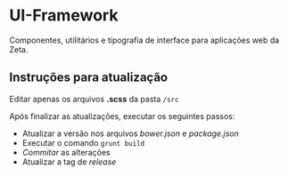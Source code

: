 # UI-Framework

Componentes, utilitários e tipografia de interface para aplicações web da Zeta.

## Instruções para atualização

Editar apenas os arquivos **.scss** da pasta `/src`   

Após finalizar as atualizações, executar os seguintes passos:     
* Atualizar a versão nos arquivos *bower.json* e *package.json*
* Executar o comando `grunt build`
* *Commitar* as alterações
* Atualizar a tag de *release*
